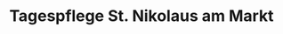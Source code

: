 ---
title: "Tagespflege St. Nikolaus am Markt"
url: /bueren/tagespflege-st-nikolaus-am-markt/
shop: Leerstehend
---